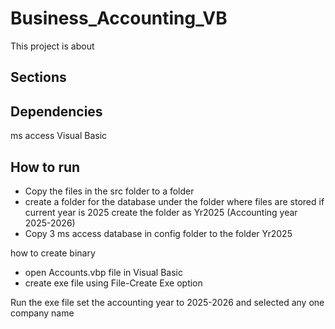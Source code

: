 # Business_Accounting_VB

This project is about 

## Sections


## Dependencies

ms access
Visual Basic


## How to run

* Copy the files in the src folder to a folder
* create a folder for the database under the folder where files are stored
    if current year is 2025 create the folder as Yr2025 (Accounting year 2025-2026)
* Copy 3 ms access database in config folder to the folder Yr2025
    
how to create binary
* open Accounts.vbp file in Visual Basic
* create exe file using File-Create Exe option

Run the exe file set the accounting year to 2025-2026 and selected any one company name